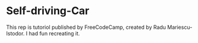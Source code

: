 # Self-driving-Car

This rep is tutoriol published by FreeCodeCamp, created by Radu Mariescu-Istodor. I had fun recreating it.
